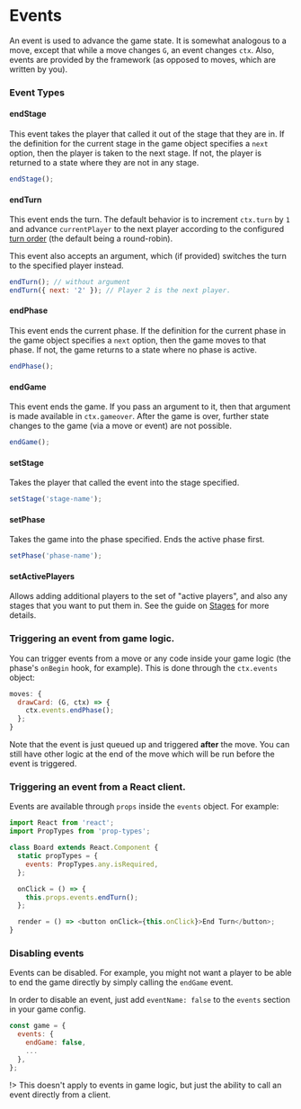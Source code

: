 # Events

An event is used to advance the game state. It is somewhat
analogous to a move, except that while a move changes
`G`, an event changes `ctx`. Also, events are provided by the
framework (as opposed to moves, which are written by you).

### Event Types

#### endStage

This event takes the player that called it out of the stage
that they are in. If the definition for the current stage
in the game object specifies a `next` option, then the player
is taken to the next stage. If not, the player is
returned to a state where they are not in any stage.

```js
endStage();
```

#### endTurn

This event ends the turn.
The default behavior is to increment `ctx.turn` by `1`
and advance `currentPlayer` to the next player according
to the configured [turn order](turn-order.md) (the default being a round-robin).

This event also accepts an argument, which (if provided)
switches the turn to the specified player instead.

```js
endTurn(); // without argument
endTurn({ next: '2' }); // Player 2 is the next player.
```

#### endPhase

This event ends the current phase. If the definition for the
current phase in the game object specifies a
`next` option, then the game moves to that phase. If not, the
game returns to a state where no phase is active.

```js
endPhase();
```

#### endGame

This event ends the game. If you pass an argument to it,
then that argument is made available in `ctx.gameover`.
After the game is over, further state changes to the game
(via a move or event) are not possible.

```js
endGame();
```

#### setStage

Takes the player that called the event into the stage specified.

```js
setStage('stage-name');
```

#### setPhase

Takes the game into the phase specified. Ends the active phase first.

```js
setPhase('phase-name');
```

#### setActivePlayers

Allows adding additional players to the set of "active players", and
also any stages that you want to put them in. See the guide on [Stages](stages.md)
for more details.

### Triggering an event from game logic.

You can trigger events from a move or any code inside
your game logic (the phase's `onBegin` hook, for example).
This is done through the `ctx.events` object:

```js
moves: {
  drawCard: (G, ctx) => {
    ctx.events.endPhase();
  };
}
```

Note that the event is just queued up and triggered **after** the move.
You can still have other logic at the end of the move which will be
run before the event is triggered.

### Triggering an event from a React client.

Events are available through `props` inside the
`events` object. For example:

```js
import React from 'react';
import PropTypes from 'prop-types';

class Board extends React.Component {
  static propTypes = {
    events: PropTypes.any.isRequired,
  };

  onClick = () => {
    this.props.events.endTurn();
  };

  render = () => <button onClick={this.onClick}>End Turn</button>;
}
```

### Disabling events

Events can be disabled. For example, you might not want a
player to be able to end the game directly by simply calling
the `endGame` event.

In order to disable an event, just add `eventName: false` to
the `events` section in your game config.

```js
const game = {
  events: {
    endGame: false,
    ...
  },
};
```

!> This doesn't apply to events in game logic, but just the
ability to call an event directly from a client.
